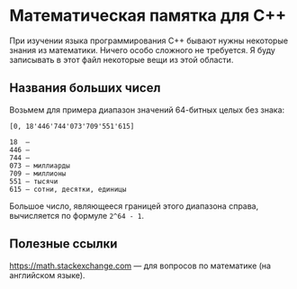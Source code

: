# Математическая памятка для C++

При изучении языка программирования C++ бывают нужны некоторые знания из математики. Ничего особо сложного не требуется. Я буду записывать в этот файл некоторые вещи из этой области.

## Названия больших чисел

Возьмем для примера диапазон значений 64-битных целых без знака:
```
[0, 18'446'744'073'709'551'615]

18  —
446 —
744 —
073 — миллиарды
709 — миллионы
551 — тысячи
615 — сотни, десятки, единицы
```
Большое число, являющееся границей этого диапазона справа, вычисляется по формуле `2^64 - 1`.

## Полезные ссылки

https://math.stackexchange.com — для вопросов по математике (на английском языке).
